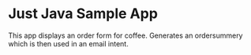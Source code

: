 Just Java Sample App
===================================

This app displays an order form for coffee. Generates an ordersummery which is then used in an email intent.


